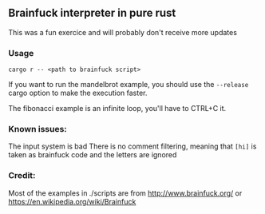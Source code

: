 ## Brainfuck interpreter in pure rust

This was a fun exercice and will probably don't receive more updates


### Usage
```console
cargo r -- <path to brainfuck script>
```

If you want to run the mandelbrot example, you should use the `--release` cargo option to make the execution faster.

The fibonacci example is an infinite loop, you'll have to CTRL+C it.

### Known issues:

The input system is bad
There is no comment filtering, meaning that `[hi]` is taken as brainfuck code and the letters are ignored


### Credit:
Most of the examples in ./scripts are from <http://www.brainfuck.org/> or <https://en.wikipedia.org/wiki/Brainfuck>
